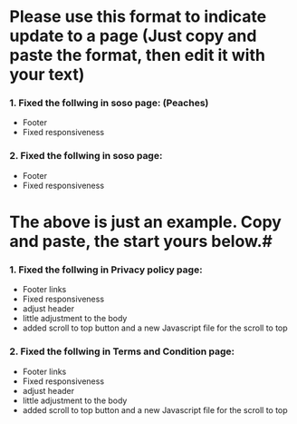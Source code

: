 # Please use this format to indicate update to a page (Just copy and paste the format, then edit it with your text)

### 1. Fixed the follwing in soso page:  (Peaches)
* Footer
* Fixed responsiveness
### 2. Fixed the follwing in soso page:  
* Footer
* Fixed responsiveness
 
# The above is just an example. Copy and paste, the start yours below.#

### 1. Fixed the follwing in Privacy policy page:  
* Footer links
* Fixed responsiveness
* adjust header
* little adjustment to the body
* added scroll to top button and a new Javascript file for the scroll to top
### 2. Fixed the follwing in Terms and Condition page:  
* Footer links
* Fixed responsiveness
* adjust header
* little adjustment to the body
* added scroll to top button and a new Javascript file for the scroll to top
